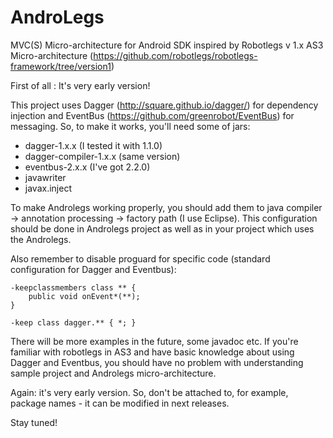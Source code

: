 AndroLegs
=========

MVC(S) Micro-architecture for Android SDK inspired by Robotlegs v 1.x AS3 Micro-architecture  (https://github.com/robotlegs/robotlegs-framework/tree/version1)

First of all : It's very early version!

This project uses Dagger (http://square.github.io/dagger/) for dependency injection and EventBus (https://github.com/greenrobot/EventBus) for messaging.
So, to make it works, you'll need some of jars:
* dagger-1.x.x (I tested it with 1.1.0)
* dagger-compiler-1.x.x (same version)
* eventbus-2.x.x (I've got 2.2.0)
* javawriter
* javax.inject

To make Androlegs working properly, you should add them to java compiler -> annotation processing -> factory path (I use Eclipse).
This configuration should be done in Androlegs project as well as in your project which uses the Androlegs.

Also remember to disable proguard for specific code (standard configuration for Dagger and Eventbus): 

```
-keepclassmembers class ** {
    public void onEvent*(**);
}

-keep class dagger.** { *; }

```

There will be more examples in the future, some javadoc etc.
If you're familiar with robotlegs in AS3 and have basic knowledge about using Dagger and Eventbus, you should have no problem with understanding sample project and Androlegs micro-architecture.

Again: it's very early version. So, don't be attached to, for example, package names - it can be modified in next releases.


Stay tuned!